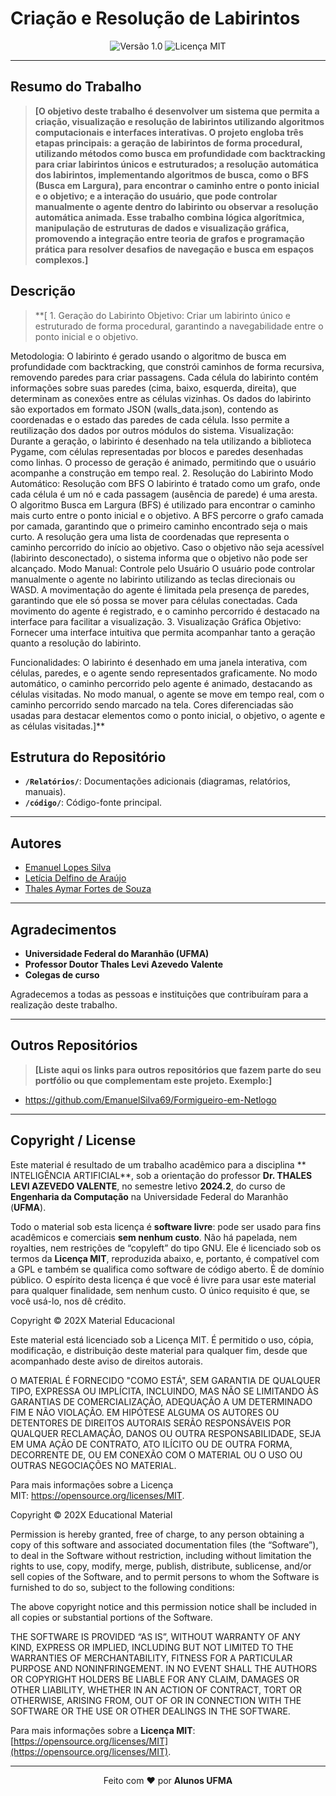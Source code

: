 # Criação e Resolução de Labirintos

<div align="center">
  <img src="https://img.shields.io/badge/Versão-1.0-blue.svg" alt="Versão 1.0">
  <img src="https://img.shields.io/badge/Licença-MIT-green.svg" alt="Licença MIT">
</div>

---

## Resumo do Trabalho

> **[O objetivo deste trabalho é desenvolver um sistema que permita a criação, visualização e resolução de labirintos utilizando algoritmos computacionais e interfaces interativas. O projeto engloba três etapas principais: a geração de labirintos de forma procedural, utilizando métodos como busca em profundidade com backtracking para criar labirintos únicos e estruturados; a resolução automática dos labirintos, implementando algoritmos de busca, como o BFS (Busca em Largura), para encontrar o caminho entre o ponto inicial e o objetivo; e a interação do usuário, que pode controlar manualmente o agente dentro do labirinto ou observar a resolução automática animada. Esse trabalho combina lógica algorítmica, manipulação de estruturas de dados e visualização gráfica, promovendo a integração entre teoria de grafos e programação prática para resolver desafios de navegação e busca em espaços complexos.]**

## Descrição

> **[ 1. Geração do Labirinto
Objetivo:
Criar um labirinto único e estruturado de forma procedural, garantindo a navegabilidade entre o ponto inicial e o objetivo.

Metodologia:
O labirinto é gerado usando o algoritmo de busca em profundidade com backtracking, que constrói caminhos de forma recursiva, removendo paredes para criar passagens.
Cada célula do labirinto contém informações sobre suas paredes (cima, baixo, esquerda, direita), que determinam as conexões entre as células vizinhas.
Os dados do labirinto são exportados em formato JSON (walls_data.json), contendo as coordenadas e o estado das paredes de cada célula. Isso permite a reutilização dos dados por outros módulos do sistema.
Visualização:
Durante a geração, o labirinto é desenhado na tela utilizando a biblioteca Pygame, com células representadas por blocos e paredes desenhadas como linhas.
O processo de geração é animado, permitindo que o usuário acompanhe a construção em tempo real.
2. Resolução do Labirinto
Modo Automático: Resolução com BFS
O labirinto é tratado como um grafo, onde cada célula é um nó e cada passagem (ausência de parede) é uma aresta.
O algoritmo Busca em Largura (BFS) é utilizado para encontrar o caminho mais curto entre o ponto inicial e o objetivo.
A BFS percorre o grafo camada por camada, garantindo que o primeiro caminho encontrado seja o mais curto.
A resolução gera uma lista de coordenadas que representa o caminho percorrido do início ao objetivo.
Caso o objetivo não seja acessível (labirinto desconectado), o sistema informa que o objetivo não pode ser alcançado.
Modo Manual: Controle pelo Usuário
O usuário pode controlar manualmente o agente no labirinto utilizando as teclas direcionais ou WASD.
A movimentação do agente é limitada pela presença de paredes, garantindo que ele só possa se mover para células conectadas.
Cada movimento do agente é registrado, e o caminho percorrido é destacado na interface para facilitar a visualização.
3. Visualização Gráfica
Objetivo:
Fornecer uma interface intuitiva que permita acompanhar tanto a geração quanto a resolução do labirinto.

Funcionalidades:
O labirinto é desenhado em uma janela interativa, com células, paredes, e o agente sendo representados graficamente.
No modo automático, o caminho percorrido pelo agente é animado, destacando as células visitadas.
No modo manual, o agente se move em tempo real, com o caminho percorrido sendo marcado na tela.
Cores diferenciadas são usadas para destacar elementos como o ponto inicial, o objetivo, o agente e as células visitadas.]**

## Estrutura do Repositório 

- **`/Relatórios/`**: Documentações adicionais (diagramas, relatórios, manuais).
- **`/código/`**: Código-fonte principal.
---

## Autores

- [Emanuel Lopes Silva](emanuel.silva@discente.ufma.br)  
- [Letícia Delfino  de Araújo](ld.araujo@discente.ufma.br)  
- [Thales Aymar Fortes de Souza](thales.aymar@discente.ufma.br)  
---

## Agradecimentos

- **Universidade Federal do Maranhão (UFMA)**  
- **Professor Doutor Thales Levi Azevedo Valente**  
- **Colegas de curso**

Agradecemos a todas as pessoas e instituições que contribuíram para a realização deste trabalho.

---

## Outros Repositórios

> **[Liste aqui os links para outros repositórios que fazem parte do seu portfólio ou que complementam este projeto. Exemplo:]**

- https://github.com/EmanuelSilva69/Formigueiro-em-Netlogo

---

## Copyright / License

Este material é resultado de um trabalho acadêmico para a disciplina ** INTELIGÊNCIA ARTIFICIAL**, sob a orientação do professor **Dr. THALES LEVI AZEVEDO VALENTE**, no semestre letivo **2024.2**, do curso de **Engenharia da Computação** na Universidade Federal do Maranhão (**UFMA**).

Todo o material sob esta licença é **software livre**: pode ser usado para fins acadêmicos e comerciais **sem nenhum custo**. Não há papelada, nem royalties, nem restrições de “copyleft” do tipo GNU. Ele é licenciado sob os termos da **Licença MIT**, reproduzida abaixo, e, portanto, é compatível com a GPL e também se qualifica como software de código aberto. É de domínio público. O espírito desta licença é que você é livre para usar este material para qualquer finalidade, sem nenhum custo. O único requisito é que, se você usá-lo, nos dê crédito.



Copyright © 202X Material Educacional

Este material está licenciado sob a Licença MIT. É permitido o uso, cópia, modificação, e distribuição deste material para qualquer fim, desde que acompanhado deste aviso de direitos autorais.

O MATERIAL É FORNECIDO "COMO ESTÁ", SEM GARANTIA DE QUALQUER TIPO, EXPRESSA OU IMPLÍCITA, INCLUINDO, MAS NÃO SE LIMITANDO ÀS GARANTIAS DE COMERCIALIZAÇÃO, ADEQUAÇÃO A UM DETERMINADO FIM E NÃO VIOLAÇÃO. EM HIPÓTESE ALGUMA OS AUTORES OU DETENTORES DE DIREITOS AUTORAIS SERÃO RESPONSÁVEIS POR QUALQUER RECLAMAÇÃO, DANOS OU OUTRA RESPONSABILIDADE, SEJA EM UMA AÇÃO DE CONTRATO, ATO ILÍCITO OU DE OUTRA FORMA, DECORRENTE DE, OU EM CONEXÃO COM O MATERIAL OU O USO OU OUTRAS NEGOCIAÇÕES NO MATERIAL.

Para mais informações sobre a Licença MIT: https://opensource.org/licenses/MIT.

Copyright © 202X Educational Material

Permission is hereby granted, free of charge, to any person obtaining a copy of this software and associated documentation files (the “Software”), to deal in the Software without restriction, including without limitation the rights to use, copy, modify, merge, publish, distribute, sublicense, and/or sell copies of the Software, and to permit persons to whom the Software is furnished to do so, subject to the following conditions:

The above copyright notice and this permission notice shall be included in all copies or substantial portions of the Software.

THE SOFTWARE IS PROVIDED “AS IS”, WITHOUT WARRANTY OF ANY KIND, EXPRESS OR IMPLIED, INCLUDING BUT NOT LIMITED TO THE WARRANTIES OF MERCHANTABILITY, FITNESS FOR A PARTICULAR PURPOSE AND NONINFRINGEMENT. IN NO EVENT SHALL THE AUTHORS OR COPYRIGHT HOLDERS BE LIABLE FOR ANY CLAIM, DAMAGES OR OTHER LIABILITY, WHETHER IN AN ACTION OF CONTRACT, TORT OR OTHERWISE, ARISING FROM, OUT OF OR IN CONNECTION WITH THE SOFTWARE OR THE USE OR OTHER DEALINGS IN THE SOFTWARE.

Para mais informações sobre a **Licença MIT**: [https://opensource.org/licenses/MIT](https://opensource.org/licenses/MIT).

---

<div align="center">
Feito com ♥ por <strong>Alunos UFMA</strong>
</div>
